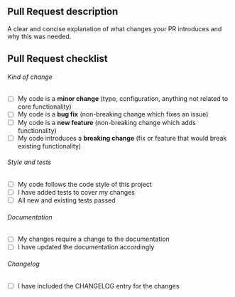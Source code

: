 ## Pull Request description
A clear and concise explanation of what changes your PR introduces and why this was needed.

## Pull Request checklist

###### Kind of change
- [ ] My code is a **minor change** (typo, configuration, anything not related to core functionality)
- [ ] My code is a **bug fix** (non-breaking change which fixes an issue)
- [ ] My code is a **new feature** (non-breaking change which adds functionality)
- [ ] My code introduces a **breaking change** (fix or feature that would break existing functionality)

###### Style and tests
- [ ] My code follows the code style of this project
- [ ] I have added tests to cover my changes
- [ ] All new and existing tests passed

###### Documentation
- [ ] My changes require a change to the documentation
- [ ] I have updated the documentation accordingly

###### Changelog
- [ ] I have included the CHANGELOG entry for the changes
